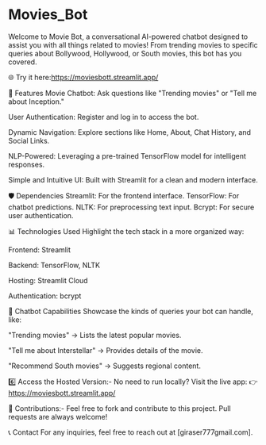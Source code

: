 # Movies_Bot
Welcome to Movie Bot, a conversational AI-powered chatbot designed to assist you with all things related to movies! From trending movies to specific queries about Bollywood, Hollywood, or South movies, this bot has you covered.

🌐 Try it here:https://moviesbott.streamlit.app/

🚀 Features Movie Chatbot: Ask questions like "Trending movies" or "Tell me about Inception."

User Authentication: Register and log in to access the bot.

Dynamic Navigation: Explore sections like Home, About, Chat History, and Social Links.

NLP-Powered: Leveraging a pre-trained TensorFlow model for intelligent responses.

Simple and Intuitive UI: Built with Streamlit for a clean and modern interface.

🛡️ Dependencies Streamlit: For the frontend interface. TensorFlow: For chatbot predictions. NLTK: For preprocessing text input. Bcrypt: For secure user authentication.

📊 Technologies Used Highlight the tech stack in a more organized way:

Frontend: Streamlit

Backend: TensorFlow, NLTK

Hosting: Streamlit Cloud

Authentication: bcrypt

🤖 Chatbot Capabilities Showcase the kinds of queries your bot can handle, like:

"Trending movies" → Lists the latest popular movies.

"Tell me about Interstellar" → Provides details of the movie.

"Recommend South movies" → Suggests regional content.

6️⃣ Access the Hosted Version:- No need to run locally? Visit the live app: 👉 https://moviesbott.streamlit.app/

🤝 Contributions:- Feel free to fork and contribute to this project. Pull requests are always welcome!


📞 Contact For any inquiries, feel free to reach out at [giraser777gmail.com].
